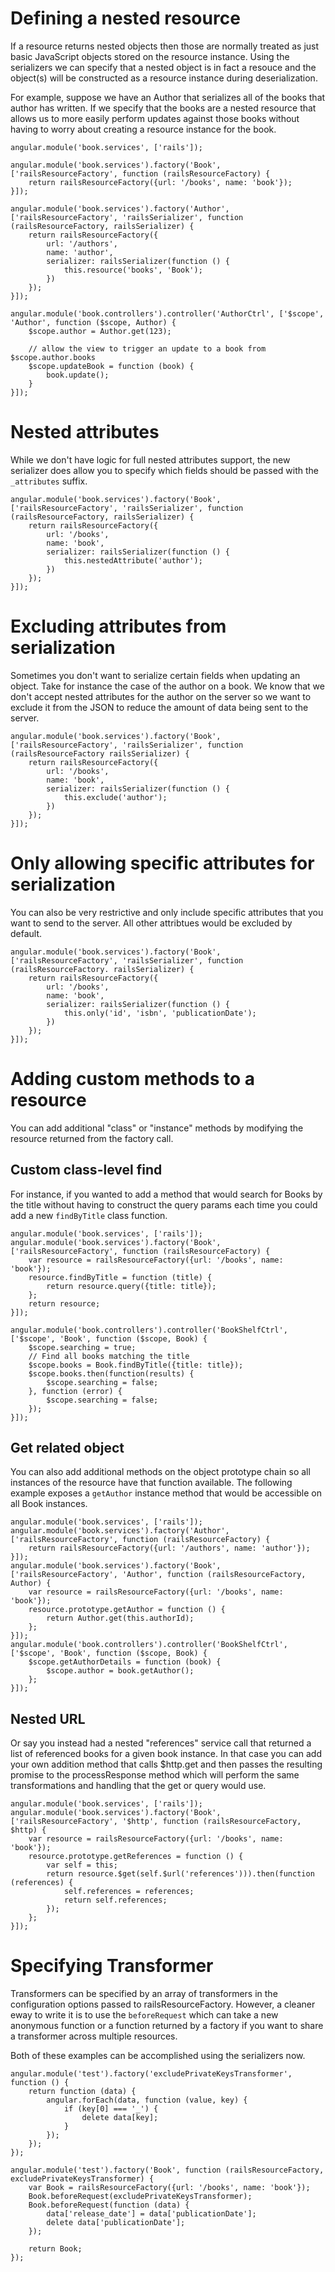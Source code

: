 # Defining a nested resource
If a resource returns nested objects then those are normally treated as just basic JavaScript objects stored on the resource instance.
Using the serializers we can specify that a nested object is in fact a resouce and the object(s) will be constructed as a resource
instance during deserialization.

For example, suppose we have an Author that serializes all of the books that author has written.  If we specify that the books
are a nested resource that allows us to more easily perform updates against those books without having to worry about creating
a resource instance for the book.

	angular.module('book.services', ['rails']);

	angular.module('book.services').factory('Book', ['railsResourceFactory', function (railsResourceFactory) {
		return railsResourceFactory({url: '/books', name: 'book'});
	}]);

	angular.module('book.services').factory('Author', ['railsResourceFactory', 'railsSerializer', function (railsResourceFactory, railsSerializer) {
		return railsResourceFactory({
			url: '/authors',
			name: 'author',
			serializer: railsSerializer(function () {
				this.resource('books', 'Book');
			})
		});
	}]);

	angular.module('book.controllers').controller('AuthorCtrl', ['$scope', 'Author', function ($scope, Author) {
		$scope.author = Author.get(123);

		// allow the view to trigger an update to a book from $scope.author.books
		$scope.updateBook = function (book) {
			book.update();
		}
	}]);

# Nested attributes
While we don't have logic for full nested attributes support, the new serializer does allow you to specify which fields
should be passed with the <code>_attributes</code> suffix.

	angular.module('book.services').factory('Book', ['railsResourceFactory', 'railsSerializer', function (railsResourceFactory, railsSerializer) {
		return railsResourceFactory({
			url: '/books',
			name: 'book',
			serializer: railsSerializer(function () {
				this.nestedAttribute('author');
			})
		});
	}]);

# Excluding attributes from serialization
Sometimes you don't want to serialize certain fields when updating an object.  Take for instance the case of the author on a book.
We know that we don't accept nested attributes for the author on the server so we want to exclude it from the JSON to reduce
the amount of data being sent to the server.

	angular.module('book.services').factory('Book', ['railsResourceFactory', 'railsSerializer', function (railsResourceFactory railsSerializer) {
		return railsResourceFactory({
			url: '/books',
			name: 'book',
			serializer: railsSerializer(function () {
				this.exclude('author');
			})
		});
	}]);


# Only allowing specific attributes for serialization
You can also be very restrictive and only include specific attributes that you want to send to the server.  All other attribtues
would be excluded by default.

	angular.module('book.services').factory('Book', ['railsResourceFactory', 'railsSerializer', function (railsResourceFactory. railsSerializer) {
		return railsResourceFactory({
			url: '/books',
			name: 'book',
			serializer: railsSerializer(function () {
				this.only('id', 'isbn', 'publicationDate');
			})
		});
	}]);


# Adding custom methods to a resource
You can add additional "class" or "instance" methods by modifying the resource returned from the factory call.

## Custom class-level find
For instance, if you wanted to add a method that would search for Books by the title without having to construct the query params
each time you could add a new <code>findByTitle</code> class function.

	angular.module('book.services', ['rails']);
	angular.module('book.services').factory('Book', ['railsResourceFactory', function (railsResourceFactory) {
		var resource = railsResourceFactory({url: '/books', name: 'book'});
		resource.findByTitle = function (title) {
			return resource.query({title: title});
		};
		return resource;
	}]);

	angular.module('book.controllers').controller('BookShelfCtrl', ['$scope', 'Book', function ($scope, Book) {
		$scope.searching = true;
		// Find all books matching the title
		$scope.books = Book.findByTitle({title: title});
		$scope.books.then(function(results) {
			$scope.searching = false;
		}, function (error) {
			$scope.searching = false;
		});
	}]);

## Get related object
You can also add additional methods on the object prototype chain so all instances of the resource have that function available.
The following example exposes a <code>getAuthor</code> instance method that would be accessible on all Book instances.

	angular.module('book.services', ['rails']);
	angular.module('book.services').factory('Author', ['railsResourceFactory', function (railsResourceFactory) {
		return railsResourceFactory({url: '/authors', name: 'author'});
	}]);
	angular.module('book.services').factory('Book', ['railsResourceFactory', 'Author', function (railsResourceFactory, Author) {
		var resource = railsResourceFactory({url: '/books', name: 'book'});
		resource.prototype.getAuthor = function () {
			return Author.get(this.authorId);
		};
	}]);
	angular.module('book.controllers').controller('BookShelfCtrl', ['$scope', 'Book', function ($scope, Book) {
		$scope.getAuthorDetails = function (book) {
			$scope.author = book.getAuthor();
		};
	}]);

## Nested URL
Or say you instead had a nested "references" service call that returned a list of referenced books for a given book instance.  In that case you can add your own addition method that calls $http.get and then
passes the resulting promise to the processResponse method which will perform the same transformations and handling that the get or query would use.

	angular.module('book.services', ['rails']);
	angular.module('book.services').factory('Book', ['railsResourceFactory', '$http', function (railsResourceFactory, $http) {
		var resource = railsResourceFactory({url: '/books', name: 'book'});
		resource.prototype.getReferences = function () {
			var self = this;
			return resource.$get(self.$url('references'))).then(function (references) {
				self.references = references;
				return self.references;
			});
		};
	}]);

# Specifying Transformer
Transformers can be specified by an array of transformers in the configuration options passed to railsResourceFactory.
However, a cleaner eway to write it is to use the <code>beforeRequest</code> which can take a new anonymous function or
a function returned by a factory if you want to share a transformer across multiple resources.

Both of these examples can be accomplished using the serializers now.

	angular.module('test').factory('excludePrivateKeysTransformer', function () {
		return function (data) {
			angular.forEach(data, function (value, key) {
				if (key[0] === '_') {
					delete data[key];
				}
			});
		});
	});

	angular.module('test').factory('Book', function (railsResourceFactory, excludePrivateKeysTransformer) {
		var Book = railsResourceFactory({url: '/books', name: 'book'});
		Book.beforeRequest(excludePrivateKeysTransformer);
		Book.beforeRequest(function (data) {
			data['release_date'] = data['publicationDate'];
			delete data['publicationDate'];
		});

		return Book;
	});


